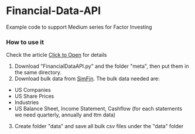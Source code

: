 # Financial-Data-API
Example code to support Medium series for Factor Investing

### How to use it ###
Check the article [Click to Open](https://medium.com/analytics-vidhya/factor-investing-with-python-1-data-8057493c09a7) for details

1. Download "FinancialDataAPI.py" and the folder "meta", then put them in the same directory.
2. Download bulk data from [SimFin](https://simfin.com/data/bulk). The bulk data needed are:
  - US Companies
  - US Share Prices
  - Industries
  - US Balance Sheet, Income Statement, Cashflow (for each statements we need quarterly, annually and ttm data)
3. Create folder "data" and save all bulk csv files under the "data" folder
